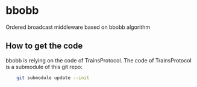 # bbobb
Ordered broadcast middleware based on bbobb algorithm

## How to get the code

bbobb is relying on the code of TrainsProtocol. The code of TrainsProtocol
is a submodule of this git repo:

~~~ sh
    git submodule update --init
~~~


